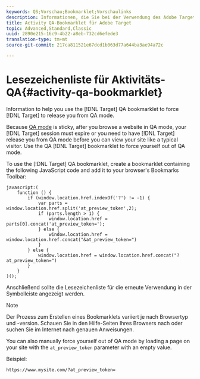 ```yaml
---
keywords: QS;Vorschau;Bookmarklet;Vorschaulinks
description: Informationen, die Sie bei der Verwendung des Adobe Target-QA-Bookmarklets unterstützen, um Target zu zwingen, Sie aus dem Qualitätssicherungs-Modus zu entfernen.
title: Activity QA-Bookmarklet für Adobe Target
topic: Advanced,Standard,Classic
uuid: 2890e215-16c9-4b22-a8eb-732cd6efede3
translation-type: tm+mt
source-git-commit: 217ca811521e67dcd1b063d77a644ba3ae94a72c

---
```



# Lesezeichenliste für Aktivitäts-QA{#activity-qa-bookmarklet}

Information to help you use the [!DNL Target] QA bookmarklet to force [!DNL Target] to release you from QA mode.

Because [QA mode](../../c-activities/c-activity-qa/activity-qa.md#concept_9329EF33DE7D41CA9815C8115DBC4E40) is sticky, after you browse a website in QA mode, your [!DNL Target] session must expire or you need to have [!DNL Target] release you from QA mode before you can view your site like a typical visitor. Use the QA [!DNL Target] bookmarklet to force yourself out of QA mode.

To use the [!DNL Target] QA bookmarklet, create a bookmarklet containing the following JavaScript code and add it to your browser's Bookmarks Toolbar:

```
javascript:(
    function () {
        if (window.location.href.indexOf('?') != -1) {
            var parts = window.location.href.split('at_preview_token',2);
            if (parts.length > 1) {
                window.location.href = parts[0].concat('at_preview_token=');
            } else {
                window.location.href = window.location.href.concat("&at_preview_token=")
            }
        } else {
            window.location.href = window.location.href.concat("?at_preview_token=")
        }
    }
)();
```

Anschließend sollte die Lesezeichenliste für die erneute Verwendung in der Symbolleiste angezeigt werden.

>[!NOTE]
>
>Der Prozess zum Erstellen eines Bookmarklets variiert je nach Browsertyp und -version. Schauen Sie in den Hilfe-Seiten Ihres Browsers nach oder suchen Sie im Internet nach genauen Anweisungen.

You can also manually force yourself out of QA mode by loading a page on your site with the `at_preview_token` parameter with an empty value.

Beispiel:

`https://www.mysite.com/?at_preview_token=`
